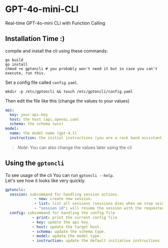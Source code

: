 # GPT-4o-mini-CLI

Real-time GPT-4o-mini CLI with Function Calling

## Installation Time :)

compile and install the cli using these commands:

```shell
go build
go install
chmod +x gptoncli # you probably won't need it but in case you can't execute, run this.
```

Set a config file called `config.yaml`.

[comment]: <> (make one for windows too..)

```shell
mkdir -p /etc/gptoncli && touch /etc/gptoncli/config.yaml
```

Then edit the file like this (change the values to your values)

```yaml
api:
  key: your-api-key
  host: the host (api.openai.com)
  schema: the schema (wss)
model:
  name: the model name (gpt-4.1)
  instruction: the initial instructions (you are a rock band assistant...)
```

> _Note_: You can also change the values later using the cli

## Using the `gptoncli`

To see usage of the cli You can run `gptoncli --help`.  
Let's see how it looks like very quickly.

```yaml
gptoncli:
  session: subcommand for handling session actions.
             - new: create new session.
             - list: list all sessions (sessions dies when we stop using the cli).
             - "session id": will resume the session with the requested session.
  config: subcommand for handling the config file
            - print: print the current config file
            - key: update the api key.
            - host: update the target host.
            - schema: update the schema type.
            - model: update the model type.
            - instruction: update the default initiative instructions for each session.
```
